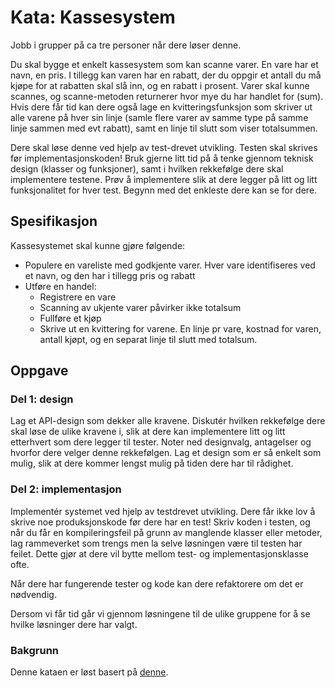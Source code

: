 # Kata: Kassesystem

Jobb i grupper på ca tre personer når dere løser denne. 

Du skal bygge et enkelt kassesystem som kan scanne varer. En vare har et navn, en pris. I tillegg kan varen har en rabatt, der du oppgir 
et antall du må kjøpe for at rabatten skal slå inn, og en rabatt i prosent. Varer skal kunne scannes, og scanne-metoden 
returnerer hvor mye du har handlet for (sum). Hvis dere får tid kan dere også lage en kvitteringsfunksjon som skriver ut 
alle varene på hver sin linje (samle flere varer av samme type på samme linje sammen med evt rabatt), samt en linje til slutt 
som viser totalsummen. 

Dere skal løse denne ved hjelp av test-drevet utvikling. Testen skal skrives før implementasjonskoden! Bruk gjerne litt 
tid på å tenke gjennom teknisk design (klasser og funksjoner), samt i hvilken rekkefølge dere skal implementere testene. 
Prøv å implementere slik at dere legger på litt og litt funksjonalitet for hver test. Begynn med det enkleste dere kan se for dere. 



## Spesifikasjon

Kassesystemet skal kunne gjøre følgende: 
* Populere en vareliste med godkjente varer. Hver vare identifiseres ved et navn, og den har i tillegg pris og rabatt
* Utføre en handel:
  * Registrere en vare
  * Scanning av ukjente varer påvirker ikke totalsum
  * Fullføre et kjøp
  * Skrive ut en kvittering for varene. En linje pr vare, kostnad for varen, antall kjøpt, og en separat linje til slutt med totalsum. 


## Oppgave

### Del 1: design

Lag et API-design som dekker alle kravene. Diskutér hvilken rekkefølge dere skal løse de ulike kravene i, slik at dere kan
implementere litt og litt etterhvert som dere legger til tester. Noter ned designvalg, antagelser og hvorfor dere velger denne rekkefølgen.
Lag et design som er så enkelt som mulig, slik at dere kommer lengst mulig på tiden dere har til rådighet. 


### Del 2: implementasjon

Implementér systemet ved hjelp av testdrevet utvikling. Dere får ikke lov å skrive noe produksjonskode før dere har en test!
Skriv koden i testen, og når du får en kompileringsfeil på grunn av manglende klasser eller metoder, lag rammeverket som trengs
men la selve løsningen være til testen har feilet. Dette gjør at dere vil bytte mellom test- og implementasjonsklasse ofte. 

Når dere har fungerende tester og kode kan dere refaktorere om det er nødvendig. 

Dersom vi får tid går vi gjennom løsningene til de ulike gruppene for å se hvilke løsninger dere har valgt. 


### Bakgrunn

Denne kataen er løst basert på [denne](http://codekata.com/kata/kata09-back-to-the-checkout/).
